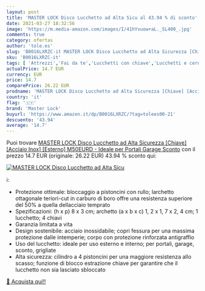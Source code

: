 ```yaml
---
layout: post
title: 'MASTER LOCK Disco Lucchetto ad Alta Sicu al 43.94 % di sconto'
date: 2021-03-27 18:32:56
image: 'https://m.media-amazon.com/images/I/41hYvuow+aL._SL400_.jpg'
comments: true
category: ofertas
author: 'tole.es'
slug: 'B0016LXRZC-it MASTER LOCK Disco Lucchetto ad Alta Sicurezza [Chiave]...'
sku: 'B0016LXRZC-it'
tags: [ 'Attrezzi','Fai da te','Lucchetti con chiave','Lucchetti e cerniere','master lock', ]
actualPrice: 14.7 EUR
currency: EUR
price: 14.7
comparePrice: 26.22 EUR
prodname: 'MASTER LOCK Disco Lucchetto ad Alta Sicurezza [Chiave] [Acciaio Inox] [Esterno] M50EURD - Ideale per Portali  Garage  Sconto'
country: 'it'
flag: '🇮🇹'
brand: 'Master Lock'
buyurl: 'https://www.amazon.it/dp/B0016LXRZC/?tag=tolees00-21'
descuento: '43.94'
average: '14.7'
---
```


Puoi trovare [MASTER LOCK Disco Lucchetto ad Alta Sicurezza [Chiave] [Acciaio Inox] [Esterno] M50EURD - Ideale per Portali  Garage  Sconto](https://www.amazon.it/dp/B0016LXRZC/?tag=tolees00-21) con il prezzo 14.7 EUR (originale: 26.22 EUR) 43.94 % sconto qui:

[![MASTER LOCK Disco Lucchetto ad Alta Sicu](https://m.media-amazon.com/images/I/41hYvuow+aL._SL400_.jpg)](https://www.amazon.it/dp/B0016LXRZC/?tag=tolees00-21)

ℹ️:

- Protezione ottimale: bloccaggio a pistoncini con rullo; larchetto ottagonale teriori-cut in carburo di boro offre una resistenza superiore del 50% a quella dellacciaio temprato
- Spezificazioni: (h x p) 8 x 3 cm; archetto (a x b x c) 1, 2 x 1, 7 x 2, 4 cm; 1 lucchetto; 4 chiavi
- Garanzia limitata a vita
- Design sostenibile: acciaio inossidabile; copri fessura per una massima protezione dalle intemperie; corpo con protezione rinforzata antigraffio
- Uso del lucchetto: ideale per uso esterno e interno; per portali, garage, sconto, grigliate
- Alta sicurezza: cilindro a 4 pistoncini per una maggiore resistenza allo scasso; funzione di blocco estrazione chiave per garantire che il lucchetto non sia lasciato sbloccato

[🛒 Acquista qui!!](https://www.amazon.it/dp/B0016LXRZC/?tag=tolees00-21)

